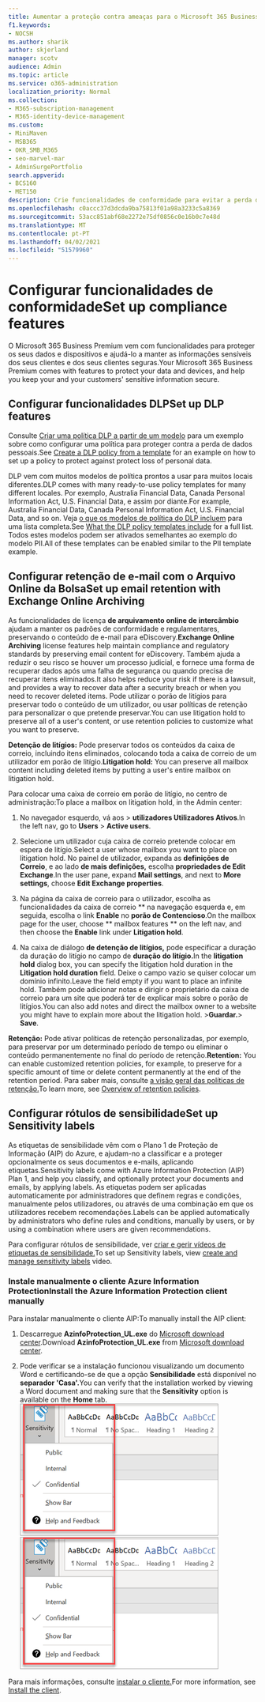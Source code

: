 ```yaml
---
title: Aumentar a proteção contra ameaças para o Microsoft 365 Business Premium
f1.keywords:
- NOCSH
ms.author: sharik
author: skjerland
manager: scotv
audience: Admin
ms.topic: article
ms.service: o365-administration
localization_priority: Normal
ms.collection:
- M365-subscription-management
- M365-identity-device-management
ms.custom:
- MiniMaven
- MSB365
- OKR_SMB_M365
- seo-marvel-mar
- AdminSurgePortfolio
search.appverid:
- BCS160
- MET150
description: Crie funcionalidades de conformidade para evitar a perda de dados e ajude a manter as informações sensíveis dos seus e dos seus clientes seguras.
ms.openlocfilehash: c0accc37d3dcda9ba75813f01a98a3233c5a8369
ms.sourcegitcommit: 53acc851abf68e2272e75df0856c0e16b0c7e48d
ms.translationtype: MT
ms.contentlocale: pt-PT
ms.lasthandoff: 04/02/2021
ms.locfileid: "51579960"
---
```

# <a name="set-up-compliance-features"></a><span data-ttu-id="79b98-103">Configurar funcionalidades de conformidade</span><span class="sxs-lookup"><span data-stu-id="79b98-103">Set up compliance features</span></span>

<span data-ttu-id="79b98-104">O Microsoft 365 Business Premium vem com funcionalidades para proteger os seus dados e dispositivos e ajudá-lo a manter as informações sensíveis dos seus clientes e dos seus clientes seguras.</span><span class="sxs-lookup"><span data-stu-id="79b98-104">Your Microsoft 365 Business Premium comes with features to protect your data and devices, and help you keep your and your customers' sensitive information secure.</span></span>

## <a name="set-up-dlp-features"></a><span data-ttu-id="79b98-105">Configurar funcionalidades DLP</span><span class="sxs-lookup"><span data-stu-id="79b98-105">Set up DLP features</span></span>

<span data-ttu-id="79b98-106">Consulte [Criar uma política DLP a partir de um modelo](../compliance/create-a-dlp-policy-from-a-template.md) para um exemplo sobre como configurar uma política para proteger contra a perda de dados pessoais.</span><span class="sxs-lookup"><span data-stu-id="79b98-106">See [Create a DLP policy from a template](../compliance/create-a-dlp-policy-from-a-template.md) for an example on how to set up a policy to protect against protect loss of personal data.</span></span> 
  
<span data-ttu-id="79b98-107">DLP vem com muitos modelos de política prontos a usar para muitos locais diferentes.</span><span class="sxs-lookup"><span data-stu-id="79b98-107">DLP comes with many ready-to-use policy templates for many different locales.</span></span> <span data-ttu-id="79b98-108">Por exemplo, Australia Financial Data, Canada Personal Information Act, U.S. Financial Data, e assim por diante.</span><span class="sxs-lookup"><span data-stu-id="79b98-108">For example, Australia Financial Data, Canada Personal Information Act, U.S. Financial Data, and so on.</span></span> <span data-ttu-id="79b98-109">Veja [o que os modelos de política do DLP incluem](../compliance/what-the-dlp-policy-templates-include.md) para uma lista completa.</span><span class="sxs-lookup"><span data-stu-id="79b98-109">See [What the DLP policy templates include](../compliance/what-the-dlp-policy-templates-include.md) for a full list.</span></span> <span data-ttu-id="79b98-110">Todos estes modelos podem ser ativados semelhantes ao exemplo do modelo PII.</span><span class="sxs-lookup"><span data-stu-id="79b98-110">All of these templates can be enabled similar to the PII template example.</span></span> 
  
## <a name="set-up-email-retention-with-exchange-online-archiving"></a><span data-ttu-id="79b98-111">Configurar retenção de e-mail com o Arquivo Online da Bolsa</span><span class="sxs-lookup"><span data-stu-id="79b98-111">Set up email retention with Exchange Online Archiving</span></span>

 <span data-ttu-id="79b98-112">As funcionalidades de licença **de arquivamento online de intercâmbio** ajudam a manter os padrões de conformidade e regulamentares, preservando o conteúdo de e-mail para eDiscovery.</span><span class="sxs-lookup"><span data-stu-id="79b98-112">**Exchange Online Archiving** license features help maintain compliance and regulatory standards by preserving email content for eDiscovery.</span></span> <span data-ttu-id="79b98-113">Também ajuda a reduzir o seu risco se houver um processo judicial, e fornece uma forma de recuperar dados após uma falha de segurança ou quando precisa de recuperar itens eliminados.</span><span class="sxs-lookup"><span data-stu-id="79b98-113">It also helps reduce your risk if there is a lawsuit, and provides a way to recover data after a security breach or when you need to recover deleted items.</span></span> <span data-ttu-id="79b98-114">Pode utilizar o porão de litígios para preservar todo o conteúdo de um utilizador, ou usar políticas de retenção para personalizar o que pretende preservar.</span><span class="sxs-lookup"><span data-stu-id="79b98-114">You can use litigation hold to preserve all of a user's content, or use retention policies to customize what you want to preserve.</span></span>
  
<span data-ttu-id="79b98-115">**Detenção de litígios:** Pode preservar todos os conteúdos da caixa de correio, incluindo itens eliminados, colocando toda a caixa de correio de um utilizador em porão de litígio.</span><span class="sxs-lookup"><span data-stu-id="79b98-115">**Litigation hold:** You can preserve all mailbox content including deleted items by putting a user's entire mailbox on litigation hold.</span></span> 
    
<span data-ttu-id="79b98-116">Para colocar uma caixa de correio em porão de litígio, no centro de administração:</span><span class="sxs-lookup"><span data-stu-id="79b98-116">To place a mailbox on litigation hold, in the Admin center:</span></span>
    
1. <span data-ttu-id="79b98-117">No navegador esquerdo, vá aos  \> **utilizadores Utilizadores Ativos**.</span><span class="sxs-lookup"><span data-stu-id="79b98-117">In the left nav, go to **Users** \> **Active users**.</span></span>
    
2. <span data-ttu-id="79b98-118">Selecione um utilizador cuja caixa de correio pretende colocar em espera de litígio.</span><span class="sxs-lookup"><span data-stu-id="79b98-118">Select a user whose mailbox you want to place on litigation hold.</span></span> <span data-ttu-id="79b98-119">No painel de utilizador, expanda as **definições de Correio**, e ao lado **de mais definições,** escolha **propriedades de Edit Exchange**.</span><span class="sxs-lookup"><span data-stu-id="79b98-119">In the user pane, expand **Mail settings**, and next to **More settings**, choose **Edit Exchange properties**.</span></span>
    
3. <span data-ttu-id="79b98-120">Na página da caixa de correio para o utilizador, escolha as funcionalidades da caixa de correio \*\* na navegação esquerda e, em seguida, escolha o link **Enable** no **porão de Contencioso**.</span><span class="sxs-lookup"><span data-stu-id="79b98-120">On the mailbox page for the user, choose \*\* mailbox features \*\* on the left nav, and then choose the **Enable** link under **Litigation hold**.</span></span>
    
4. <span data-ttu-id="79b98-121">Na caixa de diálogo **de detenção de litígios,** pode especificar a duração da duração do litígio no campo de **duração do litígio.**</span><span class="sxs-lookup"><span data-stu-id="79b98-121">In the **litigation hold** dialog box, you can specify the litigation hold duration in the **Litigation hold duration** field.</span></span> <span data-ttu-id="79b98-122">Deixe o campo vazio se quiser colocar um domínio infinito.</span><span class="sxs-lookup"><span data-stu-id="79b98-122">Leave the field empty if you want to place an infinite hold.</span></span> <span data-ttu-id="79b98-123">Também pode adicionar notas e dirigir o proprietário da caixa de correio para um site que poderá ter de explicar mais sobre o porão de litígios.</span><span class="sxs-lookup"><span data-stu-id="79b98-123">You can also add notes and direct the mailbox owner to a website you might have to explain more about the litigation hold.</span></span> <span data-ttu-id="79b98-124">\>**Guardar.**</span><span class="sxs-lookup"><span data-stu-id="79b98-124">\> **Save**.</span></span>
    
<span data-ttu-id="79b98-125">**Retenção:** Pode ativar políticas de retenção personalizadas, por exemplo, para preservar por um determinado período de tempo ou eliminar o conteúdo permanentemente no final do período de retenção.</span><span class="sxs-lookup"><span data-stu-id="79b98-125">**Retention:** You can enable customized retention policies, for example, to preserve for a specific amount of time or delete content permanently at the end of the retention period.</span></span> <span data-ttu-id="79b98-126">Para saber mais, consulte [a visão geral das políticas de retenção.](../compliance/retention.md)</span><span class="sxs-lookup"><span data-stu-id="79b98-126">To learn more, see [Overview of retention policies](../compliance/retention.md).</span></span>

## <a name="set-up-sensitivity-labels"></a><span data-ttu-id="79b98-127">Configurar rótulos de sensibilidade</span><span class="sxs-lookup"><span data-stu-id="79b98-127">Set up Sensitivity labels</span></span>

<span data-ttu-id="79b98-128">As etiquetas de sensibilidade vêm com o Plano 1 de Proteção de Informação (AIP) do Azure, e ajudam-no a classificar e a proteger opcionalmente os seus documentos e e-mails, aplicando etiquetas.</span><span class="sxs-lookup"><span data-stu-id="79b98-128">Sensitivity labels come with Azure Information Protection (AIP) Plan 1, and help you classify, and optionally protect your documents and emails, by applying labels.</span></span> <span data-ttu-id="79b98-129">As etiquetas podem ser aplicadas automaticamente por administradores que definem regras e condições, manualmente pelos utilizadores, ou através de uma combinação em que os utilizadores recebem recomendações.</span><span class="sxs-lookup"><span data-stu-id="79b98-129">Labels can be applied automatically by administrators who define rules and conditions, manually by users, or by using a combination where users are given recommendations.</span></span>

<span data-ttu-id="79b98-130">Para configurar rótulos de sensibilidade, ver [criar e gerir vídeos de etiquetas de sensibilidade.](https://support.microsoft.com/office/2fb96b54-7dd2-4f0c-ac8d-170790d4b8b9)</span><span class="sxs-lookup"><span data-stu-id="79b98-130">To set up Sensitivity labels, view [create and manage sensitivity labels](https://support.microsoft.com/office/2fb96b54-7dd2-4f0c-ac8d-170790d4b8b9) video.</span></span>



### <a name="install-the-azure-information-protection-client-manually"></a><span data-ttu-id="79b98-131">Instale manualmente o cliente Azure Information Protection</span><span class="sxs-lookup"><span data-stu-id="79b98-131">Install the Azure Information Protection client manually</span></span>

<span data-ttu-id="79b98-132">Para instalar manualmente o cliente AIP:</span><span class="sxs-lookup"><span data-stu-id="79b98-132">To manually install the AIP client:</span></span>

1. <span data-ttu-id="79b98-133">Descarregue **AzinfoProtection_UL.exe** do [Microsoft download center](https://www.microsoft.com/download/details.aspx?id=53018).</span><span class="sxs-lookup"><span data-stu-id="79b98-133">Download **AzinfoProtection_UL.exe** from [Microsoft download center](https://www.microsoft.com/download/details.aspx?id=53018).</span></span>
 
2. <span data-ttu-id="79b98-134">Pode verificar se a instalação funcionou visualizando um documento Word e certificando-se de que a opção **Sensibilidade** está disponível no **separador 'Casa'.**</span><span class="sxs-lookup"><span data-stu-id="79b98-134">You can verify that the installation worked by viewing a Word document and making sure that the **Sensitivity** option is available on the **Home** tab.</span></span>
<br/><span data-ttu-id="79b98-135">![Aba de proteção num documento do Word.](../media/word-sensitivity.png)</span><span class="sxs-lookup"><span data-stu-id="79b98-135">![Protection tab drop-down in a Word document.](../media/word-sensitivity.png)</span></span>

<span data-ttu-id="79b98-136">Para mais informações, consulte [instalar o cliente.](/azure/information-protection/infoprotect-tutorial-step3)</span><span class="sxs-lookup"><span data-stu-id="79b98-136">For more information, see [Install the client](/azure/information-protection/infoprotect-tutorial-step3).</span></span>